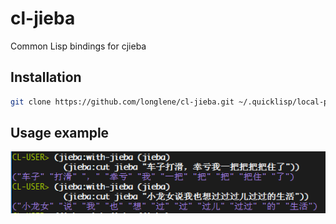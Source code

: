 # cl-jieba

Common Lisp bindings for cjieba

## Installation
```bash
git clone https://github.com/longlene/cl-jieba.git ~/.quicklisp/local-projects/cl-jieba
```

## Usage example
![jieba example](./res/jieba.png)
